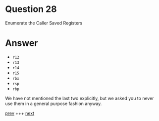 
# Question 28


Enumerate the Caller Saved Registers


# Answer



* `r12`
* `r13`
* `r14`
* `r15` 
* `rbx` 
* `rsp` 
* `rbp`

We have not mentioned the last two explicitly, but we asked you to never use 
them in a general purpose fashion anyway.




[prev](027.md) +++ [next](029.md)
